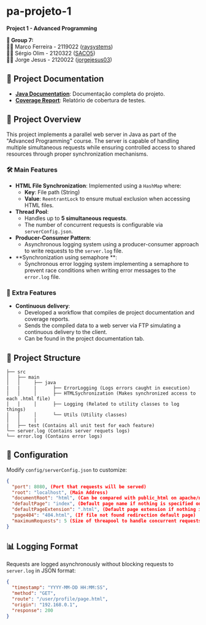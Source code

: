 # pa-projeto-1
**Project 1 - Advanced Programming**

**👥 Group 7:**<br>
👨‍💻 Marco Ferreira - 2119022 ([raysystems](https://github.com/raysystems))<br>
👨‍💻 Sérgio Olim - 2120322 ([SACO5](https://github.com/SACO5))<br>
👨‍💻 Jorge Jesus - 2120022 ([jorgejesus03](https://github.com/jorgejesus03))

## 📌 Project Documentation

- <a href="https://docs-pa.ray-systems.pt/" target="_blank">**Java Documentation**</a>: Documentação completa do projeto.
- <a href="https://coverage-pa.ray-systems.pt/" target="_blank">**Coverage Report**</a>: Relatório de cobertura de testes.


## 📌 Project Overview
This project implements a parallel web server in Java as part of the "Advanced Programming" course. The server is capable of handling multiple simultaneous requests while ensuring controlled access to shared resources through proper synchronization mechanisms.

### 🛠️ Main Features
- **HTML File Synchronization**: Implemented using a `HashMap` where:
    - **Key**: File path (String)
    - **Value**: `ReentrantLock` to ensure mutual exclusion when accessing HTML files.
- **Thread Pool**: 
    - Handles up to **5 simultaneous requests**.
    - The number of concurrent requests is configurable via `serverConfig.json`.
- **Producer-Consumer Pattern**:
    - Asynchronous logging system using a producer-consumer approach to write requests to the `server.log` file.
- **Synchronization using semaphore **:
    - Synchronous error logging system implementing a semaphore to prevent race conditions when writing error messages to the `error.log` file.

### 🚀 Extra Features
- **Continuous delivery**: 
    - Developed a workflow that compiles de project documentation and coverage reports.
    - Sends the compiled data to a web server via FTP simulating a continuous delivery to the client.
    - Can be found in the project documentation tab.

## 📂 Project Structure
```
├── src
│   ├── main
│   │     ├── java
|   |     |      ├── ErrorLogging (Logs errors caught in execution)
│   │     │      ├── HTMLSychronization (Makes synchronized access to each .html file)
│   │     │      ├── Logging (Related to utility classes to log things)
│   │     │      └── Utils (Utility classes)
│   │     |
|   ├── test (Contains all unit test for each feature)     
└── server.log (Contains server requets logs)
└── error.log (Contains error logs)
```


## 📑 Configuration
Modify `config/serverConfig.json` to customize:
```json
{
  "port": 8080, (Port that requests will be served)
  "root": "localhost", (Main Address)
  "documentRoot": "html", (Can be compared with public_html on apache/nginx)
  "defaultPage": "index", (Default page name if nothing is specified on route)
  "defaultPageExtension": ".html", (Default page extension if nothing is specified on route)
  "page404": "404.html", (If file not found redirection default page)
  "maximumRequests": 5 (Size of threapool to handle concurrent requests)
}
```

## 📊 Logging Format
Requests are logged asynchronously without blocking requests to `server.log` in JSON format:
```json
{
  "timestamp": "YYYY-MM-DD HH:MM:SS",
  "method": "GET",
  "route": "/user/profile/page.html",
  "origin": "192.168.0.1",
  "response": 200
}
```
